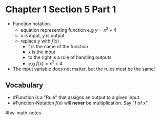 # Chapter 1 Section 5 Part 1
- Function notation.
    - equation representing function e.g $y = x^2 + 4$
    - x is input, y is output
    - replace y with $f(x)$
        - f is the name of the function
        - x is the input
        - to the right is a rule of handling outputs
        - e.g $f(x) = x^2 + 4$
- The input variable does not matter, but the rules must be the same!
    

## Vocabulary
- #Function is a "Rule" that assigns an output to a given input.
- #Function-Notation $f(x)$ will **never** be multiplication. Say "f of x".

#hw-math-notes